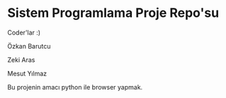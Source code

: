 # Sistem Programlama Proje Repo'su


Coder'lar :)

Özkan Barutcu 

Zeki Aras

Mesut Yılmaz

Bu projenin amacı python ile browser yapmak.
